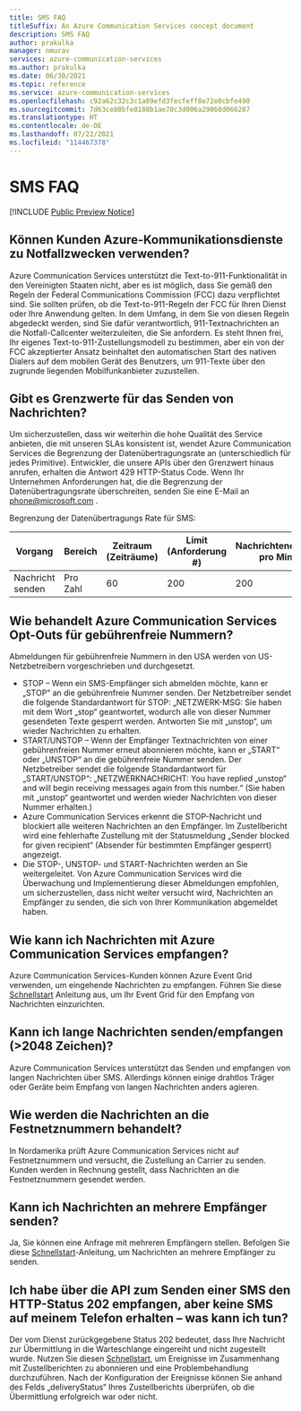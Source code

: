 ```yaml
---
title: SMS FAQ
titleSuffix: An Azure Communication Services concept document
description: SMS FAQ
author: prakulka
manager: nmurav
services: azure-communication-services
ms.author: prakulka
ms.date: 06/30/2021
ms.topic: reference
ms.service: azure-communication-services
ms.openlocfilehash: c92a62c32c3c1a89efd3fecfeff8e72e0cbfe490
ms.sourcegitcommit: 7d63ce88bfe8188b1ae70c3d006a29068d066287
ms.translationtype: HT
ms.contentlocale: de-DE
ms.lasthandoff: 07/22/2021
ms.locfileid: "114467378"
---
```

# <a name="sms-faq"></a>SMS FAQ

[!INCLUDE [Public Preview Notice](../../includes/public-preview-include.md)]
## <a name="can-a-customer-use-azure-communication-services-for-emergency-purposes"></a>Können Kunden Azure-Kommunikationsdienste zu Notfallzwecken verwenden?

Azure Communication Services unterstützt die Text-to-911-Funktionalität in den Vereinigten Staaten nicht, aber es ist möglich, dass Sie gemäß den Regeln der Federal Communications Commission (FCC) dazu verpflichtet sind.  Sie sollten prüfen, ob die Text-to-911-Regeln der FCC für Ihren Dienst oder Ihre Anwendung gelten. In dem Umfang, in dem Sie von diesen Regeln abgedeckt werden, sind Sie dafür verantwortlich, 911-Textnachrichten an die Notfall-Callcenter weiterzuleiten, die Sie anfordern. Es steht Ihnen frei, Ihr eigenes Text-to-911-Zustellungsmodell zu bestimmen, aber ein von der FCC akzeptierter Ansatz beinhaltet den automatischen Start des nativen Dialers auf dem mobilen Gerät des Benutzers, um 911-Texte über den zugrunde liegenden Mobilfunkanbieter zuzustellen.

## <a name="are-there-any-limits-on-sending-messages"></a>Gibt es Grenzwerte für das Senden von Nachrichten?

Um sicherzustellen, dass wir weiterhin die hohe Qualität des Service anbieten, die mit unseren SLAs konsistent ist, wendet Azure Communication Services die Begrenzung der Datenübertragungsrate an (unterschiedlich für jedes Primitive). Entwickler, die unsere APIs über den Grenzwert hinaus anrufen, erhalten die Antwort 429 HTTP-Status Code. Wenn Ihr Unternehmen Anforderungen hat, die die Begrenzung der Datenübertragungsrate überschreiten, senden Sie eine E-Mail an phone@microsoft.com .

Begrenzung der Datenübertragungs Rate für SMS:

|Vorgang|Bereich|Zeitraum (Zeiträume)| Limit (Anforderung #) | Nachrichteneinheiten pro Minute|
|---------|-----|-------------|-------------------|-------------------------|
|Nachricht senden|Pro Zahl|60|200|200|

## <a name="how-does-azure-communication-services-handle-opt-outs-for-toll-free-numbers"></a>Wie behandelt Azure Communication Services Opt-Outs für gebührenfreie Nummern?

Abmeldungen für gebührenfreie Nummern in den USA werden von US-Netzbetreibern vorgeschrieben und durchgesetzt.
- STOP – Wenn ein SMS-Empfänger sich abmelden möchte, kann er „STOP“ an die gebührenfreie Nummer senden. Der Netzbetreiber sendet die folgende Standardantwort für STOP: „NETZWERK-MSG: Sie haben mit dem Wort „stop“ geantwortet, wodurch alle von dieser Nummer gesendeten Texte gesperrt werden. Antworten Sie mit „unstop“, um wieder Nachrichten zu erhalten.
- START/UNSTOP – Wenn der Empfänger Textnachrichten von einer gebührenfreien Nummer erneut abonnieren möchte, kann er „START“ oder „UNSTOP“ an die gebührenfreie Nummer senden. Der Netzbetreiber sendet die folgende Standardantwort für „START/UNSTOP“: „NETZWERKNACHRICHT: You have replied „unstop“ and will begin receiving messages again from this number.“ (Sie haben mit „unstop“ geantwortet und werden wieder Nachrichten von dieser Nummer erhalten.)
- Azure Communication Services erkennt die STOP-Nachricht und blockiert alle weiteren Nachrichten an den Empfänger. Im Zustellbericht wird eine fehlerhafte Zustellung mit der Statusmeldung „Sender blocked for given recipient“ (Absender für bestimmten Empfänger gesperrt) angezeigt.
- Die STOP-, UNSTOP- und START-Nachrichten werden an Sie weitergeleitet. Von Azure Communication Services wird die Überwachung und Implementierung dieser Abmeldungen empfohlen, um sicherzustellen, dass nicht weiter versucht wird, Nachrichten an Empfänger zu senden, die sich von Ihrer Kommunikation abgemeldet haben.

## <a name="how-can-i-receive-messages-using-azure-communication-services"></a>Wie kann ich Nachrichten mit Azure Communication Services empfangen?

Azure Communication Services-Kunden können Azure Event Grid verwenden, um eingehende Nachrichten zu empfangen. Führen Sie diese [Schnellstart](../../quickstarts/telephony-sms/handle-sms-events.md) Anleitung aus, um Ihr Event Grid für den Empfang von Nachrichten einzurichten.

## <a name="can-i-sendreceive-long-messages-2048-chars"></a>Kann ich lange Nachrichten senden/empfangen (>2048 Zeichen)?

Azure Communication Services unterstützt das Senden und empfangen von langen Nachrichten über SMS. Allerdings können einige drahtlos Träger oder Geräte beim Empfang von langen Nachrichten anders agieren.

## <a name="how-are-messages-sent-to-landline-numbers-treated"></a>Wie werden die Nachrichten an die Festnetznummern behandelt?

In Nordamerika prüft Azure Communication Services nicht auf Festnetznummern und versucht, die Zustellung an Carrier zu senden. Kunden werden in Rechnung gestellt, dass Nachrichten an die Festnetznummern gesendet werden. 

## <a name="can-i-send-messages-to-multiple-recipients"></a>Kann ich Nachrichten an mehrere Empfänger senden?


Ja, Sie können eine Anfrage mit mehreren Empfängern stellen. Befolgen Sie diese [Schnellstart](../../quickstarts/telephony-sms/send.md?pivots=programming-language-csharp)-Anleitung, um Nachrichten an mehrere Empfänger zu senden.

##  <a name="i-received-a-http-status-202-from-the-send-sms-api-but-the-sms-didnt-reach-my-phone-what-do-i-do-now"></a>Ich habe über die API zum Senden einer SMS den HTTP-Status 202 empfangen, aber keine SMS auf meinem Telefon erhalten – was kann ich tun?

Der vom Dienst zurückgegebene Status 202 bedeutet, dass Ihre Nachricht zur Übermittlung in die Warteschlange eingereiht und nicht zugestellt wurde. Nutzen Sie diesen [Schnellstart](../../quickstarts/telephony-sms/handle-sms-events.md), um Ereignisse im Zusammenhang mit Zustellberichten zu abonnieren und eine Problembehandlung durchzuführen. Nach der Konfiguration der Ereignisse können Sie anhand des Felds „deliveryStatus“ Ihres Zustellberichts überprüfen, ob die Übermittlung erfolgreich war oder nicht.
